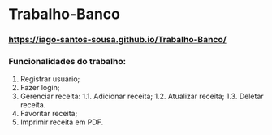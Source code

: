 # Trabalho-Banco
### https://iago-santos-sousa.github.io/Trabalho-Banco/

### Funcionalidades do trabalho:
1. Registrar usuário;
1. Fazer login;
1. Gerenciar receita:
1.1. Adicionar receita;
1.2. Atualizar receita;
1.3. Deletar receita.
1. Favoritar receita;
1. Imprimir receita em PDF.
